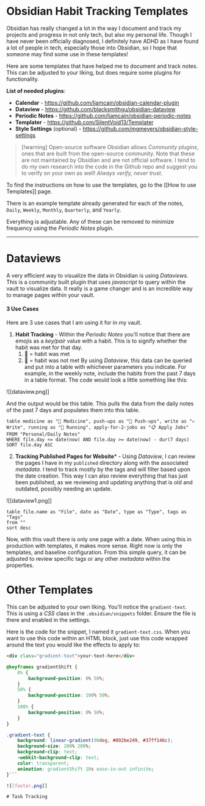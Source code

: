 # Obsidian Habit Tracking Templates

Obsidian has really changed a lot in the way I document and track my projects and progress in not only tech, but also my personal life. Though I have never been officially diagnosed, I definitely have ADHD as I have found a lot of people in tech, especially those into Obsidian, so I hope that someone may find some use in these templates!

Here are some templates that have helped me to document and track notes. This can be adjusted to your liking, but does require some plugins for functionality. 

**List of needed plugins**:

* **Calendar** - https://github.com/liamcain/obsidian-calendar-plugin
* **Dataview** - https://github.com/blacksmithgu/obsidian-dataview
* **Periodic Notes** - https://github.com/liamcain/obsidian-periodic-notes
* **Templater** - https://github.com/SilentVoid13/Templater
* **Style Settings** (optional) - https://github.com/mgmeyers/obsidian-style-settings


> [!warning] Open-source software
> Obsidian allows *Community plugins*, ones that are built from the open-source community. Note that these are not maintained by Obsidian and are not official software. I tend to do my own research into the code in the Github repo and suggest you to verify on your own as well! *Always verify, never trust*.

To find the instructions on how to use the templates, go to the [[How to use Templates]] page.

There is an example template already generated for each of the notes, `Daily`, `Weekly`, `Monthly`, `Quarterly`, and `Yearly`. 

Everything is adjustable. Any of these can be removed to minimize frequency using the *Periodic Notes* plugin.

---
# Dataviews

A very efficient way to visualize the data in Obsidian is using *Dataviews*. This is a community built plugin that uses *javascript* to query within the vault to visualize data. It really is a game changer and is an incredible way to manage pages within your vault. 

#### 3 Use Cases

Here are 3 use cases that I am using it for in my vault.

1. **Habit Tracking** - Within the *Periodic Notes* you'll notice that there are emojis as a *key/pair* value with a habit. This is to signify whether the habit was met for that day. 
	1. 🙌 = habit was met
	2. 💩 = habit was not met
		By using *Dataview*, this data can be queried and put into a table with whichever parameters you indicate. For example, in the weekly note, include the habits from the past 7 days in a table format. The code would look a little something like this:

![[dataview.png]]

And the output would be this table. This pulls the data from the daily notes of the past 7 days and populates them into this table.

```dataview
table medicine as "🍃 Medicine", push-ups as "💪 Push-ups", write as "✍️ Write", running as "🏃 Running", apply-for-2-jobs as "📋 Apply Jobs" 
FROM "Personal/Daily Notes" 
WHERE file.day <= date(now) AND file.day >= date(now) - dur(7 days) SORT file.day ASC
```


2. **Tracking Published Pages for Website*** - Using *Dataview*, I can review the pages I have in my `published` directory along with the associated *metadata*. I tend to track mostly by the tags and will filter based upon the date creation. This way I can also review everything that has just been published, as we reviewing and updating anything that is old and outdated, possibly needing an update. 

![[dataview1.png]]

```dataview
table file.name as "File", date as "Date", type as "Type", tags as "Tags"
from ""
sort desc
```

Now, with this vault there is only one page with a date. When using this in production with templates, it makes more sense. Right now is only the templates, and baseline configuration. From this simple query, it can be adjusted to review specific tags or any other *metadata* within the properties. 



# Other Templates


This can be adjusted to your own liking. You'll notice the `gradient-text`. This is using a *CSS* class in the `.obsidian/snippets` folder. Ensure the file is there and enabled in the settings.

Here is the code for the snippet, I named it `gradient-text.css`. When you want to use this code within an HTML block, just use this code wrapped around the text you would like the effects to apply to:

```html
<div class="gradient-text">your-text-here</div>
```



```css
@keyframes gradientShift {
    0% {
        background-position: 0% 50%;
    }
    50% {
        background-position: 100% 50%;
    }
    100% {
        background-position: 0% 50%;
    }
}

.gradient-text {
    background: linear-gradient(90deg, #892be249, #37ff146c);
    background-size: 200% 200%;
    background-clip: text;
    -webkit-background-clip: text;
    color: transparent;
    animation: gradientShift 10s ease-in-out infinite;
}```

![[footer.png]]

# Task Tracking

